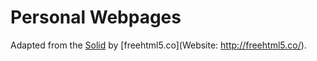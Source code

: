 # Personal Webpages

Adapted from the [Solid](https://freehtml5.co/solid-one-page-free-html5-bootstrap-template-multi-purpose/)
by [freehtml5.co](Website: http://freehtml5.co/).
